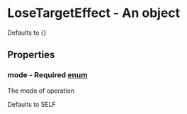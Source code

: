

# LoseTargetEffect - An object



Defaults to {}



## Properties



### mode - Required [enum](enum)



 The mode of operation



Defaults to SELF

